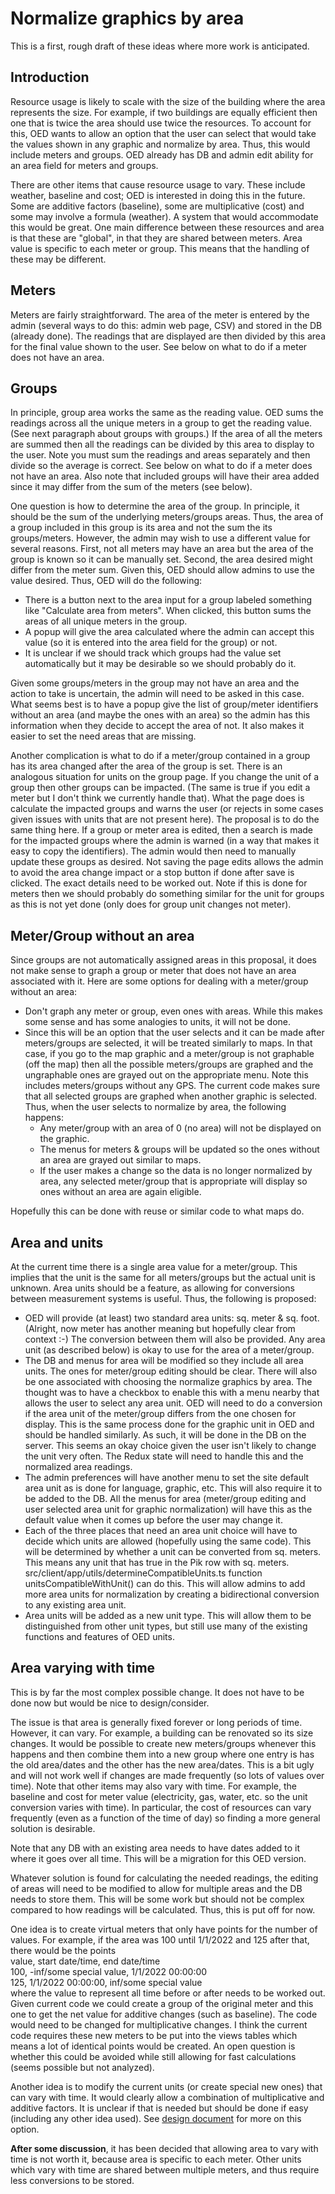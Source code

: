 # Normalize graphics by area

This is a first, rough draft of these ideas where more work is anticipated. 

## Introduction

Resource usage is likely to scale with the size of the building where the area represents the size. For example, if two buildings are equally efficient then one that is twice the area should use twice the resources. To account for this, OED wants to allow an option that the user can select that would take the values shown in any graphic and normalize by area. Thus, this would include meters and groups. OED already has DB and admin edit ability for an area field for meters and groups.

There are other items that cause resource usage to vary. These include weather, baseline and cost; OED is interested in doing this in the future. Some are additive factors (baseline), some are multiplicative (cost) and some may involve a formula (weather). A system that would accommodate this would be great.
One main difference between these resources and area is that these are "global", in that they are shared between meters. Area value is specific to each meter or group. This means that the handling of these may be different.

## Meters

Meters are fairly straightforward. The area of the meter is entered by the admin (several ways to do this: admin web page, CSV) and stored in the DB (already done). The readings that are displayed are then divided by this area for the final value shown to the user. See below on what to do if a meter does not have an area.

## Groups

In principle, group area works the same as the reading value. OED sums the readings across all the unique meters in a group to get the reading value. (See next paragraph about groups with groups.) If the area of all the meters are summed then all the readings can be divided by this area to display to the user. Note you must sum the readings and areas separately and then divide so the average is correct. See below on what to do if a meter does not have an area. Also note that included groups will have their area added since it may differ from the sum of the meters (see below).

One question is how to determine the area of the group. In principle, it should be the sum of the underlying meters/groups areas. Thus, the area of a group included in this group is its area and not the sum the its groups/meters. However, the admin may wish to use a different value for several reasons. First, not all meters may have an area but the area of the group is known so it can be manually set. Second, the area desired might differ from the meter sum. Given this, OED should allow admins to use the value desired. Thus, OED will do the following:

- There is a button next to the area input for a group labeled something like "Calculate area from meters". When clicked, this button sums the areas of all unique meters in the group.
- A popup will give the area calculated where the admin can accept this value (so it is entered into the area field for the group) or not.
- It is unclear if we should track which groups had the value set automatically but it may be desirable so we should probably do it.

Given some groups/meters in the group may not have an area and the action to take is uncertain, the admin will need to be asked in this case. What seems best is to have a popup give the list of group/meter identifiers without an area (and maybe the ones with an area) so the admin has this information when they decide to accept the area of not. It also makes it easier to set the need areas that are missing.

Another complication is what to do if a meter/group contained in a group has its area changed after the area of the group is set. There is an analogous situation for units on the group page. If you change the unit of a group then other groups can be impacted.  (The same is true if you edit a meter but I don't think we currently handle that). What the page does is calculate the impacted groups and warns the user (or rejects in some cases given issues with units that are not present here). The proposal is to do the same thing here. If a group or meter area is edited, then a search is made for the impacted groups where the admin is warned (in a way that makes it easy to copy the identifiers). The admin would then need to manually update these groups as desired. Not saving the page edits allows the admin to avoid the area change impact or a stop button if done after save is clicked. The exact details need to be worked out. Note if this is done for meters then we should probably do something similar for the unit for groups as this is not yet done (only does for group unit changes not meter).

## Meter/Group without an area

Since groups are not automatically assigned areas in this proposal, it does not make sense to graph a group or meter that does not have an area associated with it. Here are some options for dealing with a meter/group without an area:

- Don't graph any meter or group, even ones with areas. While this makes some sense and has some analogies to units, it will not be done.
- Since this will be an option that the user selects and it can be made after meters/groups are selected, it will be treated similarly to maps. In that case, if you go to the map graphic and a meter/group is not graphable (off the map) then all the possible meters/groups are graphed and the ungraphable ones are grayed out on the appropriate menu. Note this includes meters/groups without any GPS. The current code makes sure that all selected groups are graphed when another graphic is selected. Thus, when the user selects to normalize by area, the following happens:
  - Any meter/group with an area of 0 (no area) will not be displayed on the graphic.
  - The menus for meters & groups will be updated so the ones without an area are grayed out similar to maps.
  - If the user makes a change so the data is no longer normalized by area, any selected meter/group that is appropriate will display so ones without an area are again eligible.

Hopefully this can be done with reuse or similar code to what maps do.

## Area and units

At the current time there is a single area value for a meter/group. This implies that the unit is the same for all meters/groups but the actual unit is unknown. Area units should be a feature, as allowing for conversions between measurement systems is useful.
Thus, the following is proposed:

- OED will provide (at least) two standard area units: sq. meter & sq. foot. (Alright, now meter has another meaning but hopefully clear from context :-) The conversion between them will also be provided. Any area unit (as described below) is okay to use for the area of a meter/group.
- The DB and menus for area will be modified so they include all area units. The ones for meter/group editing should be clear. There will also be one associated with choosing the normalize graphics by area. The thought was to have a checkbox to enable this with a menu nearby that allows the user to select any area unit. OED will need to do a conversion if the area unit of the meter/group differs from the one chosen for display. This is the same process done for the graphic unit in OED and should be handled similarly. As such, it will be done in the DB on the server. This seems an okay choice given the user isn't likely to change the unit very often. The Redux state will need to handle this and the normalized area readings.
- The admin preferences will have another menu to set the site default area unit as is done for language, graphic, etc. This will also require it to be added to the DB. All the menus for area (meter/group editing and user selected area unit for graphic normalization) will have this as the default value when it comes up before the user may change it.
- Each of the three places that need an area unit choice will have to decide which units are allowed (hopefully using the same code). This will be determined by whether a unit can be converted from sq. meters. This means any unit that has true in the Pik row with sq. meters. src/client/app/utils/determineCompatibleUnits.ts function unitsCompatibleWithUnit() can do this. This will allow admins to add more area units for normalization by creating a bidirectional conversion to any existing area unit.
- Area units will be added as a new unit type. This will allow them to be distinguished from other unit types, but still use many of the existing functions and features of OED units.

## Area varying with time

This is by far the most complex possible change. It does not have to be done now but would be nice to design/consider.

The issue is that area is generally fixed forever or long periods of time. However, it can vary. For example, a building can be renovated so its size changes. It would be possible to create new meters/groups whenever this happens and then combine them into a new group where one entry is has the old area/dates and the other has the new area/dates. This is a bit ugly and will not work well if changes are made frequently (so lots of values over time). Note that other items may also vary with time. For example, the baseline and cost for meter value (electricity, gas, water, etc. so the unit conversion varies with time). In particular, the cost of resources can vary frequently (even as a function of the time of day) so finding a more general solution is desirable.

Note that any DB with an existing area needs to have dates added to it where it goes over all time. This will be a migration for this OED version.

Whatever solution is found for calculating the needed readings, the editing of areas will need to be modified to allow for multiple areas and the DB needs to store them. This will be some work but should not be complex compared to how readings will be calculated. Thus, this is put off for now.

One idea is to create virtual meters that only have points for the number of values. For example, if the area was 100 until 1/1/2022 and 125 after that, there would be the points \
value, start date/time, end date/time \
100, -inf/some special value, 1/1/2022 00:00:00 \
125, 1/1/2022 00:00:00, inf/some special value \
where the value to represent all time before or after needs to be worked out. Given current code we could create a group of the original meter and this one to get the net value for additive changes (such as baseline). The code would need to be changed for multiplicative changes. I think the current code requires these new meters to be put into the views tables which means a lot of identical points would be created. An open question is whether this could be avoided while still allowing for fast calculations (seems possible but not analyzed).

Another idea is to modify the current units (or create special new ones) that can vary with time. It would clearly allow a combination of multiplicative and additive factors. It is unclear if that is needed but should be done if easy (including any other idea used). See [design document](../unitVaryTime/conversionsVaryTime.md) for more on this option.

**After some discussion**, it has been decided that allowing area to vary with time is not worth it, because area is specific to each meter. Other units which vary with time are shared between multiple meters, and thus require less conversions to be stored.
